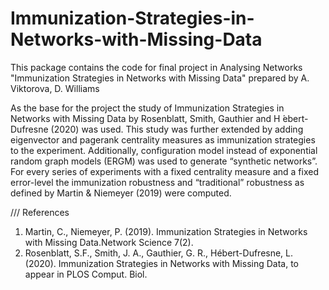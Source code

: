 # Immunization-Strategies-in-Networks-with-Missing-Data
This package contains the code for final project in Analysing Networks "Immunization Strategies in Networks with Missing Data" prepared by A. Viktorova, D. Williams

As the base for the project the study of Immunization Strategies in Networks with Missing Data by Rosenblatt, Smith, Gauthier and H ́ebert-Dufresne (2020) was used. This study was further extended by adding eigenvector and pagerank centrality measures as immunization strategies to the experiment. Additionally, configuration model instead of exponential random graph models (ERGM) was used to generate “synthetic networks”. For every series of experiments with a fixed centrality measure and a fixed error-level the immunization robustness and “traditional” robustness as defined by Martin & Niemeyer (2019) were computed.

///
References
1) Martin, C., Niemeyer, P. (2019). Immunization Strategies in Networks with Missing Data.Network Science 7(2).
2) Rosenblatt, S.F., Smith, J. A., Gauthier, G. R., Hébert-Dufresne, L. (2020). Immunization Strategies in Networks with Missing Data, to appear in PLOS Comput. Biol.
